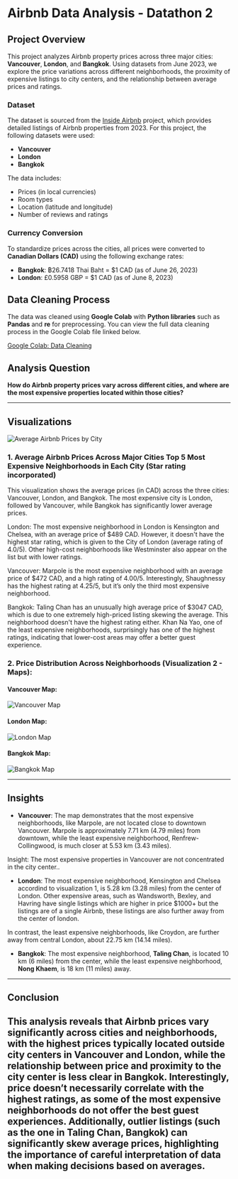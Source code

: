# Airbnb Data Analysis - Datathon 2

## Project Overview

This project analyzes Airbnb property prices across three major cities: **Vancouver**, **London**, and **Bangkok**. Using datasets from June 2023, we explore the price variations across different neighborhoods, the proximity of expensive listings to city centers, and the relationship between average prices and ratings.

### Dataset
The dataset is sourced from the [Inside Airbnb](https://drive.google.com/drive/folders/10he8tIAXCZKb9MxdlYYtfKBbDHwqOful) project, which provides detailed listings of Airbnb properties from 2023. For this project, the following datasets were used:
- **Vancouver**
- **London**
- **Bangkok**

The data includes:
- Prices (in local currencies)
- Room types
- Location (latitude and longitude)
- Number of reviews and ratings

### Currency Conversion
To standardize prices across the cities, all prices were converted to **Canadian Dollars (CAD)** using the following exchange rates:
- **Bangkok**: ฿26.7418 Thai Baht = $1 CAD (as of June 26, 2023)
- **London**: £0.5958 GBP = $1 CAD (as of June 8, 2023)

## Data Cleaning Process
The data was cleaned using **Google Colab** with **Python libraries** such as **Pandas** and **re** for preprocessing. You can view the full data cleaning process in the Google Colab file linked below.

[Google Colab: Data Cleaning](https://github.com/OscarCampos98/Datathons-Visualization-and-Analytics/blob/main/DataCleaning_Datathon2.ipynb)

## Analysis Question
**How do Airbnb property prices vary across different cities, and where are the most expensive properties located within those cities?**

---

## Visualizations

![Average Airbnb Prices by City](https://raw.githubusercontent.com/OscarCampos98/Datathons-Visualization-and-Analytics/main/Visualization1_AVGprice.png)

### 1. Average Airbnb Prices Across Major Cities Top 5 Most Expensive Neighborhoods in Each City (Star rating incorporated)
This visualization shows the average prices (in CAD) across the three cities: Vancouver, London, and Bangkok. The most expensive city is London, followed by Vancouver, while Bangkok has significantly lower average prices.

London:
The most expensive neighborhood in London is Kensington and Chelsea, with an average price of $489 CAD. However, it doesn't have the highest star rating, which is given to the City of London (average rating of 4.0/5).
Other high-cost neighborhoods like Westminster also appear on the list but with lower ratings.

Vancouver:
Marpole is the most expensive neighborhood with an average price of $472 CAD, and a high rating of 4.00/5.
Interestingly, Shaughnessy has the highest rating at 4.25/5, but it’s only the third most expensive neighborhood.

Bangkok:
Taling Chan has an unusually high average price of $3047 CAD, which is due to one extremely high-priced listing skewing the average. This neighborhood doesn't have the highest rating either.
Khan Na Yao, one of the least expensive neighborhoods, surprisingly has one of the highest ratings, indicating that lower-cost areas may offer a better guest experience.


### 2. Price Distribution Across Neighborhoods (Visualization 2 - Maps):

#### Vancouver Map:
![Vancouver Map](https://raw.githubusercontent.com/OscarCampos98/Datathons-Visualization-and-Analytics/main/Visualization2_VanMap.png)

#### London Map:
![London Map](https://raw.githubusercontent.com/OscarCampos98/Datathons-Visualization-and-Analytics/main/Visualization2_LonMap.png)

#### Bangkok Map:
![Bangkok Map](https://raw.githubusercontent.com/OscarCampos98/Datathons-Visualization-and-Analytics/main/Visualization2_BangMap.png)

---

## Insights

- **Vancouver**: The map demonstrates that the most expensive neighborhoods, like Marpole, are not located close to downtown Vancouver. Marpole is approximately 7.71 km (4.79 miles) from downtown, while the least expensive neighborhood, Renfrew-Collingwood, is much closer at 5.53 km (3.43 miles).

Insight: The most expensive properties in Vancouver are not concentrated in the city center..

- **London**: The most expensive neighborhood, Kensington and Chelsea accordind to visualization 1, is 5.28 km (3.28 miles) from the center of London. Other expensive areas, such as Wandsworth, Bexley, and Havring have single listings which are higher in price $1000+ but the listings are of a single Airbnb, these listings are also further away from the center of london.
  
In contrast, the least expensive neighborhoods, like Croydon, are further away from central London, about 22.75 km (14.14 miles).

- **Bangkok**: The most expensive neighborhood, **Taling Chan**, is located 10 km (6 miles) from the center, while the least expensive neighborhood, **Nong Khaem**, is 18 km (11 miles) away.

---

## Conclusion
**This analysis reveals that Airbnb prices vary significantly across cities and neighborhoods, with the highest prices typically located outside city centers in Vancouver and London, while the relationship between price and proximity to the city center is less clear in Bangkok. Interestingly, price doesn’t necessarily correlate with the highest ratings, as some of the most expensive neighborhoods do not offer the best guest experiences. Additionally, outlier listings (such as the one in Taling Chan, Bangkok) can significantly skew average prices, highlighting the importance of careful interpretation of data when making decisions based on averages.**
---
